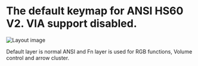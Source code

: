 The default keymap for ANSI HS60 V2. VIA support disabled.
==========================================================

![Layout image](https://i.imgur.com/m8t5CfE.png)

Default layer is normal ANSI and Fn layer is used for RGB functions, Volume control and arrow cluster.